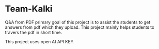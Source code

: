 # Team-Kalki
Q&amp;A from PDF
primary goal of this project is to assist the students to get answers from pdf which they upload.
This project mainly helps students to travers the pdf in short time.

This project uses open AI API KEY.
